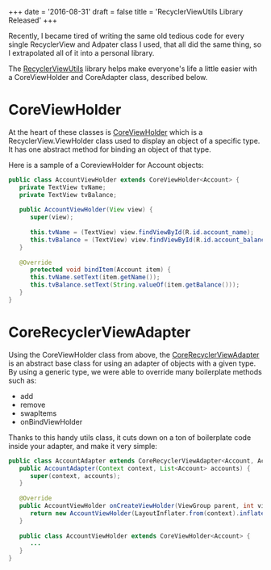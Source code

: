 +++
date = '2016-08-31'
draft = false
title = 'RecyclerViewUtils Library Released'
+++

Recently, I became tired of writing the same old tedious code for every single RecyclerView and Adpater class I used, that all did the same thing, so I extrapolated all of it into a personal library.

The [RecyclerViewUtils](https://github.com/adammc331/RecyclerViewUtils) library helps make everyone's life a little easier with a CoreViewHolder and CoreAdapter class, described below.

<!--more-->

# CoreViewHolder

At the heart of these classes is [CoreViewHolder](https://github.com/AdamMc331/RecyclerViewUtils/blob/master/lib/src/main/java/com/adammcneilly/recyclerviewutils/CoreViewHolder.java) which is a RecyclerView.ViewHolder class used to display an object of a specific type. It has one abstract method for binding an object of that type.

Here is a sample of a CoreviewHolder for Account objects:

```java
public class AccountViewHolder extends CoreViewHolder<Account> {
   private TextView tvName;
   private TextView tvBalance;
 
   public AccountViewHolder(View view) {
      super(view);
 
      this.tvName = (TextView) view.findViewById(R.id.account_name);
      this.tvBalance = (TextView) view.findViewById(R.id.account_balance);
   }
 
   @Override
      protected void bindItem(Account item) {
      this.tvName.setText(item.getName());
      this.tvBalance.setText(String.valueOf(item.getBalance()));
   }
}
```

# CoreRecyclerViewAdapter

Using the CoreViewHolder class from above, the [CoreRecyclerViewAdapter](https://github.com/AdamMc331/RecyclerViewUtils/blob/master/lib/src/main/java/com/adammcneilly/recyclerviewutils/CoreRecyclerViewAdapter.java) is an abstract base class for using an adapter of objects with a given type. By using a generic type, we were able to override many boilerplate methods such as:

* add
* remove
* swapItems
* onBindViewHolder

Thanks to this handy utils class, it cuts down on a ton of boilerplate code inside your adapter, and make it very simple:

```java
public class AccountAdapter extends CoreRecyclerViewAdapter<Account, AccountAdapter.AccountViewHolder>{
   public AccountAdapter(Context context, List<Account> accounts) {
      super(context, accounts);
   }
 
   @Override
   public AccountViewHolder onCreateViewHolder(ViewGroup parent, int viewType) {
      return new AccountViewHolder(LayoutInflater.from(context).inflate(R.layout.list_item_account, parent, false));
   }
 
   public class AccountViewHolder extends CoreViewHolder<Account> {
      ...
   }
}
```